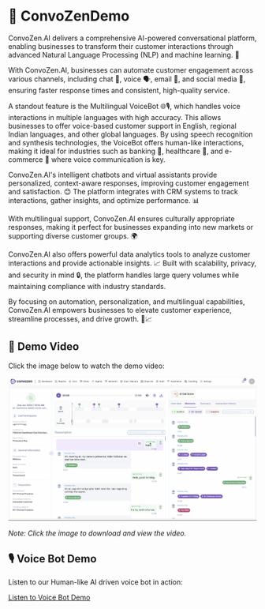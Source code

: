 # 🤖 ConvoZenDemo

ConvoZen.AI delivers a comprehensive AI-powered conversational platform, enabling businesses to transform their customer interactions through advanced Natural Language Processing (NLP) and machine learning. 🚀

With ConvoZen.AI, businesses can automate customer engagement across various channels, including chat 💬, voice 🗣️, email 📧, and social media 📱, ensuring faster response times and consistent, high-quality service.

A standout feature is the Multilingual VoiceBot 🌐🎙️, which handles voice interactions in multiple languages with high accuracy. This allows businesses to offer voice-based customer support in English, regional Indian languages, and other global languages. By using speech recognition and synthesis technologies, the VoiceBot offers human-like interactions, making it ideal for industries such as banking 🏦, healthcare 🏥, and e-commerce 🛒 where voice communication is key.

ConvoZen.AI's intelligent chatbots and virtual assistants provide personalized, context-aware responses, improving customer engagement and satisfaction. 😊 The platform integrates with CRM systems to track interactions, gather insights, and optimize performance. 📊

With multilingual support, ConvoZen.AI ensures culturally appropriate responses, making it perfect for businesses expanding into new markets or supporting diverse customer groups. 🌍

ConvoZen.AI also offers powerful data analytics tools to analyze customer interactions and provide actionable insights. 📈 Built with scalability, privacy, and security in mind 🔒, the platform handles large query volumes while maintaining compliance with industry standards.

By focusing on automation, personalization, and multilingual capabilities, ConvoZen.AI empowers businesses to elevate customer experience, streamline processes, and drive growth. 💼📈

## 🎥 Demo Video

Click the image below to watch the demo video:

[![Demo Video](./demo.png)](./ConvoZen.AI_Demo_Instance_.mov)

*Note: Click the image to download and view the video.*

## 🎙️ Voice Bot Demo

Listen to our Human-like AI driven voice bot in action:

[Listen to Voice Bot Demo](./ConvoZen.AI_voice_bot_demo.mp3)
